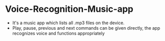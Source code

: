 # Voice-Recognition-Music-app
- It's a music app which lists all .mp3 files on the device. 
- Play, pause, previous and next commands can be given directly, the app recognizes voice and functions appropriately 
